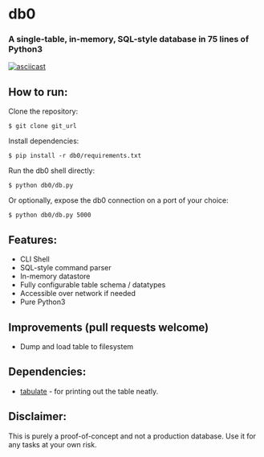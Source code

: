 # db0

### A single-table, in-memory, SQL-style database in 75 lines of Python3

[![asciicast](https://asciinema.org/a/305402.svg)](https://asciinema.org/a/305402)

## How to run:

Clone the repository: 

`$ git clone git_url`

Install dependencies:

`$ pip install -r db0/requirements.txt`

Run the db0 shell directly:

`$ python db0/db.py`

Or optionally, expose the db0 connection on a port of your choice:

`$ python db0/db.py 5000`

## Features:
- CLI Shell
- SQL-style command parser
- In-memory datastore
- Fully configurable table schema / datatypes
- Accessible over network if needed
- Pure Python3

## Improvements (pull requests welcome)
- Dump and load table to filesystem

## Dependencies:
- [tabulate](https://pypi.org/project/tabulate/) - for printing out the table neatly.

## Disclaimer:
This is purely a proof-of-concept and not a production database. Use it for any tasks at your own risk.
